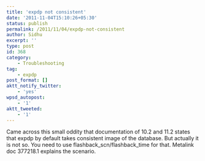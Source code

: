 ```yaml
---
title: 'expdp not consistent'
date: '2011-11-04T15:10:26+05:30'
status: publish
permalink: /2011/11/04/expdp-not-consistent
author: Sidhu
excerpt: ''
type: post
id: 368
category:
    - Troubleshooting
tag:
    - expdp
post_format: []
aktt_notify_twitter:
    - 'yes'
wpsd_autopost:
    - '1'
aktt_tweeted:
    - '1'
---
```

Came across this small oddity that documentation of 10.2 and 11.2 states that expdp by default takes consistent image of the database. But actually it is not so. You need to use flashback\_scn/flashback\_time for that. Metalink doc 377218.1 explains the scenario.